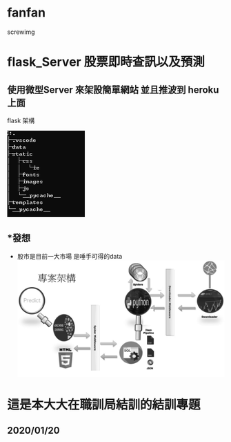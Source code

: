 # fanfan
screwimg
# flask_Server 股票即時查訊以及預測


使用微型Server 來架設簡單網站 並且推波到 heroku 上面<br>
----
flask 架構<br>

![image](https://github.com/FANJIYU0825/flask_Server/blob/master/tree.PNG)

*發想<br>
------
  * 股市是目前一大市場 是唾手可得的data<br>
  ![image](https://github.com/FANJIYU0825/flask_Server/blob/master/流程圖.jpg)



這是本大大在職訓局結訓的結訓專題
=====
2020/01/20
-----
